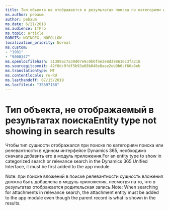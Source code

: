 ```yaml
---
title: Тип объекта не отображается в результатах поиска по категориям или релевантности в едином интерфейсе Dynamics 365
ms.author: pebaum
author: pebaum
ms.date: 6/21/2018
ms.audience: ITPro
ms.topic: article
ROBOTS: NOINDEX, NOFOLLOW
localization_priority: Normal
ms.custom:
- "1981"
- "9000347"
ms.openlocfilehash: 31389ac7a39d07e9c0b0f4e3e8d398616c3fa210
ms.sourcegitcommit: 42f0dc9fdf5b93a68b048e8aee2eb9b6cf66a6eb
ms.translationtype: MT
ms.contentlocale: ru-RU
ms.lasthandoff: 07/15/2019
ms.locfileid: "35697168"
---
```

# <a name="entity-type-not-showing-in-search-results"></a><span data-ttu-id="74790-102">Тип объекта, не отображаемый в результатах поиска</span><span class="sxs-lookup"><span data-stu-id="74790-102">Entity type not showing in search results</span></span>

<span data-ttu-id="74790-103">Чтобы тип сущности отображался при поиске по категориям поиска или релевантности в едином интерфейсе Dynamics 365, необходимо сначала добавить его в модуль приложения.</span><span class="sxs-lookup"><span data-stu-id="74790-103">For an entity type to show in categorized search or relevance search in the Dynamics 365 Unified Interface, it must be first added to the app module.</span></span>

<span data-ttu-id="74790-104">Note: при поиске вложений в поиске релевантности сущность вложения должна быть добавлена в модуль приложения, несмотря на то, что в результатах отображается родительская запись.</span><span class="sxs-lookup"><span data-stu-id="74790-104">Note: When searching for attachments in relevance search, the attachment entity must be added to the app module even though the parent record is what is shown in the results.</span></span>

